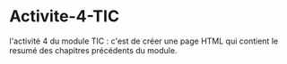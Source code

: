 # Activite-4-TIC
l'activité 4 du module TIC : c'est de créer une page HTML qui contient le resumé des chapitres précédents du module.

